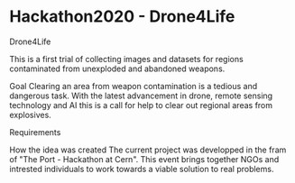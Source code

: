 # Hackathon2020 - Drone4Life

Drone4Life

This is a first trial of collecting images and datasets for regions contaminated from unexploded and abandoned weapons.

Goal 
Clearing an area from weapon contamination is a tedious and dangerous task.
With the latest advancement in drone, remote sensing technology and AI this is a call for help to clear out regional areas from explosives.

Requirements


How the idea was created
The current project was developped in the fram of "The Port - Hackathon at Cern". This event brings together NGOs and intrested individuals to work
towards a viable solution to real problems.